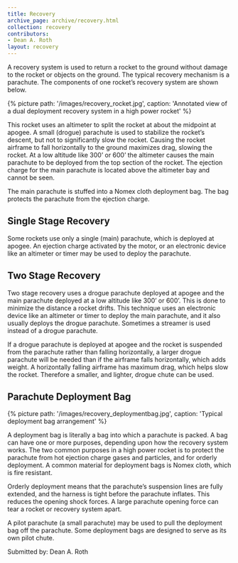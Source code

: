 ```yaml
---
title: Recovery
archive_page: archive/recovery.html
collection: recovery
contributors:
- Dean A. Roth
layout: recovery
---
```

A recovery system is used to return a rocket to the ground without damage to the rocket or objects on the ground.
The typical recovery mechanism is a parachute.
The components of one rocket’s recovery system are shown below.

{% picture path: '/images/recovery_rocket.jpg', caption: 'Annotated view of a dual deployment recovery system in a high power rocket' %}

This rocket uses an altimeter to split the rocket at about the midpoint at apogee.
A small (drogue) parachute is used to stabilize the rocket’s descent, but not to significantly slow the rocket.
Causing the rocket airframe to fall horizontally to the ground maximizes drag, slowing the rocket.
At a low altitude like 300’ or 600’ the altimeter causes the main parachute to be deployed from the top section of the rocket.
The ejection charge for the main parachute is located above the altimeter bay and cannot be seen.

The main parachute is stuffed into a Nomex cloth deployment bag.
The bag protects the parachute from the ejection charge.

## Single Stage Recovery
Some rockets use only a single (main) parachute, which is deployed at apogee.
An ejection charge activated by the motor, or an electronic device like an altimeter or timer may be used to deploy the parachute.

## Two Stage Recovery
Two stage recovery uses a drogue parachute deployed at apogee and the main parachute deployed at a low altitude like 300’ or 600’.
This is done to minimize the distance a rocket drifts.
This technique uses an electronic device like an altimeter or timer to deploy the main parachute, and it also usually deploys the drogue parachute.
Sometimes a streamer is used instead of a drogue parachute.

If a drogue parachute is deployed at apogee and the rocket is suspended from the parachute rather than falling horizontally, a larger drogue parachute will be needed than if the airframe falls horizontally, which adds weight.
A horizontally falling airframe has maximum drag, which helps slow the rocket.
Therefore a smaller, and lighter, drogue chute can be used.

## Parachute Deployment Bag

{% picture path: '/images/recovery_deploymentbag.jpg', caption: 'Typical deployment bag arrangement' %}

A deployment bag is literally a bag into which a parachute is packed.
A bag can have one or more purposes, depending upon how the recovery system works.
The two common purposes in a high power rocket is to protect the parachute from hot ejection charge gases and particles, and for orderly deployment.
A common material for deployment bags is Nomex cloth, which is fire resistant.

Orderly deployment means that the parachute’s suspension lines are fully extended, and the harness is tight before the parachute inflates.
This reduces the opening shock forces.
A large parachute opening force can tear a rocket or recovery system apart.

A pilot parachute (a small parachute) may be used to pull the deployment bag off the parachute.
Some deployment bags are designed to serve as its own pilot chute.

Submitted by: Dean A. Roth
